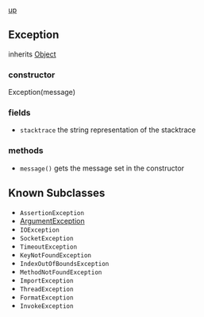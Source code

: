 [up](index.md)

## Exception
inherits [Object](object.md)

### constructor
Exception(message)

### fields
- `stacktrace` the string representation of the stacktrace

### methods
- `message()` gets the message set in the constructor

## Known Subclasses
 - `AssertionException`
 - [ArgumentException](argument_exception.md)
 - `IOException`
 - `SocketException`
 - `TimeoutException`
 - `KeyNotFoundException`
 - `IndexOutOfBoundsException`
 - `MethodNotFoundException`
 - `ImportException`
 - `ThreadException`
 - `FormatException`
 - `InvokeException`